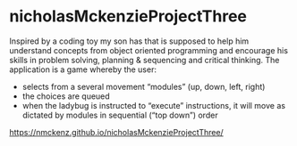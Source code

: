 # nicholasMckenzieProjectThree

Inspired by a coding toy my son has that is supposed to help him understand concepts from object oriented programming and encourage his skills in problem solving, planning & sequencing and critical thinking.
The application is a game whereby the user:
- selects from a several movement “modules” (up, down, left, right)
- the choices are queued
- when the ladybug is instructed to “execute” instructions, it will move as dictated by modules in sequential (“top down”) order

https://nmckenz.github.io/nicholasMckenzieProjectThree/
